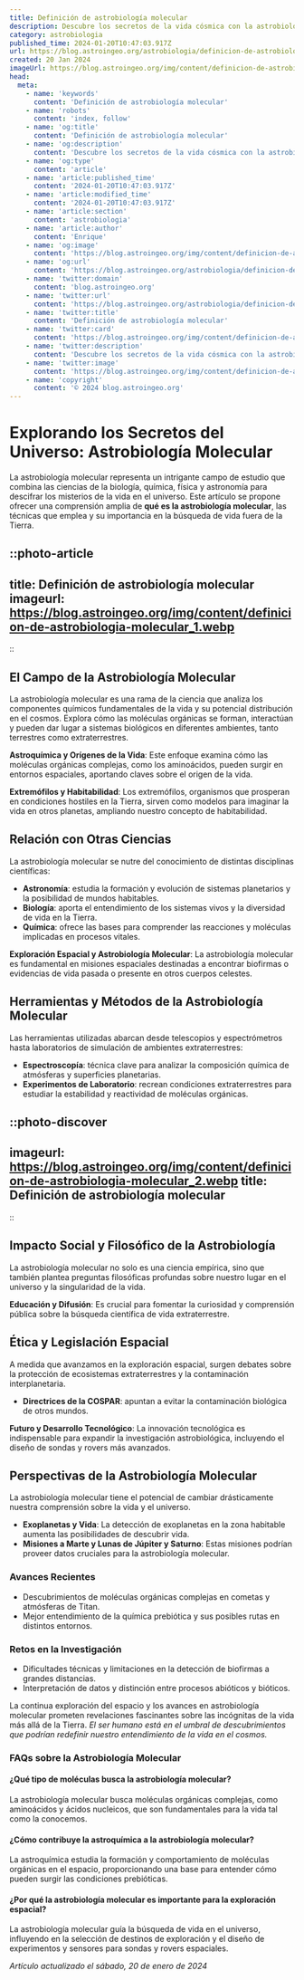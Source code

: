 ```yaml
---
title: Definición de astrobiología molecular
description: Descubre los secretos de la vida cósmica con la astrobiología molecular. Explora cómo la química da paso a la existencia en el universo.
category: astrobiologia
published_time: 2024-01-20T10:47:03.917Z
url: https://blog.astroingeo.org/astrobiologia/definicion-de-astrobiologia-molecular
created: 20 Jan 2024
imageUrl: https://blog.astroingeo.org/img/content/definicion-de-astrobiologia-molecular_1.webp
head:
  meta:
    - name: 'keywords'
      content: 'Definición de astrobiología molecular'
    - name: 'robots'
      content: 'index, follow'
    - name: 'og:title'
      content: 'Definición de astrobiología molecular'
    - name: 'og:description'
      content: 'Descubre los secretos de la vida cósmica con la astrobiología molecular. Explora cómo la química da paso a la existencia en el universo.'
    - name: 'og:type'
      content: 'article'
    - name: 'article:published_time'
      content: '2024-01-20T10:47:03.917Z'
    - name: 'article:modified_time'
      content: '2024-01-20T10:47:03.917Z'
    - name: 'article:section'
      content: 'astrobiologia'
    - name: 'article:author'
      content: 'Enrique'
    - name: 'og:image'
      content: 'https://blog.astroingeo.org/img/content/definicion-de-astrobiologia-molecular_1.webp'
    - name: 'og:url'
      content: 'https://blog.astroingeo.org/astrobiologia/definicion-de-astrobiologia-molecular'
    - name: 'twitter:domain'
      content: 'blog.astroingeo.org'
    - name: 'twitter:url'
      content: 'https://blog.astroingeo.org/astrobiologia/definicion-de-astrobiologia-molecular'
    - name: 'twitter:title'
      content: 'Definición de astrobiología molecular'
    - name: 'twitter:card'
      content: 'https://blog.astroingeo.org/img/content/definicion-de-astrobiologia-molecular_1.webp'
    - name: 'twitter:description'
      content: 'Descubre los secretos de la vida cósmica con la astrobiología molecular. Explora cómo la química da paso a la existencia en el universo.'
    - name: 'twitter:image'
      content: 'https://blog.astroingeo.org/img/content/definicion-de-astrobiologia-molecular_1.webp'
    - name: 'copyright'
      content: '© 2024 blog.astroingeo.org'
---
```

# Explorando los Secretos del Universo: Astrobiología Molecular

La astrobiología molecular representa un intrigante campo de estudio que combina las ciencias de la biología, química, física y astronomía para descifrar los misterios de la vida en el universo. Este artículo se propone ofrecer una comprensión amplia de **qué es la astrobiología molecular**, las técnicas que emplea y su importancia en la búsqueda de vida fuera de la Tierra.


::photo-article
---
title: Definición de astrobiología molecular
imageurl: https://blog.astroingeo.org/img/content/definicion-de-astrobiologia-molecular_1.webp
---
::


## El Campo de la Astrobiología Molecular

La astrobiología molecular es una rama de la ciencia que analiza los componentes químicos fundamentales de la vida y su potencial distribución en el cosmos. Explora cómo las moléculas orgánicas se forman, interactúan y pueden dar lugar a sistemas biológicos en diferentes ambientes, tanto terrestres como extraterrestres.

**Astroquímica y Orígenes de la Vida**: Este enfoque examina cómo las moléculas orgánicas complejas, como los aminoácidos, pueden surgir en entornos espaciales, aportando claves sobre el origen de la vida.

**Extremófilos y Habitabilidad**: Los extremófilos, organismos que prosperan en condiciones hostiles en la Tierra, sirven como modelos para imaginar la vida en otros planetas, ampliando nuestro concepto de habitabilidad.

## Relación con Otras Ciencias

La astrobiología molecular se nutre del conocimiento de distintas disciplinas científicas:

- **Astronomía**: estudia la formación y evolución de sistemas planetarios y la posibilidad de mundos habitables.
- **Biología**: aporta el entendimiento de los sistemas vivos y la diversidad de vida en la Tierra.
- **Química**: ofrece las bases para comprender las reacciones y moléculas implicadas en procesos vitales.

**Exploración Espacial y Astrobiología Molecular**: La astrobiología molecular es fundamental en misiones espaciales destinadas a encontrar biofirmas o evidencias de vida pasada o presente en otros cuerpos celestes.

## Herramientas y Métodos de la Astrobiología Molecular

Las herramientas utilizadas abarcan desde telescopios y espectrómetros hasta laboratorios de simulación de ambientes extraterrestres:

- **Espectroscopía**: técnica clave para analizar la composición química de atmósferas y superficies planetarias.
- **Experimentos de Laboratorio**: recrean condiciones extraterrestres para estudiar la estabilidad y reactividad de moléculas orgánicas.


::photo-discover
---
imageurl: https://blog.astroingeo.org/img/content/definicion-de-astrobiologia-molecular_2.webp
title: Definición de astrobiología molecular
---
::


## Impacto Social y Filosófico de la Astrobiología

La astrobiología molecular no solo es una ciencia empírica, sino que también plantea preguntas filosóficas profundas sobre nuestro lugar en el universo y la singularidad de la vida.

**Educación y Difusión**: Es crucial para fomentar la curiosidad y comprensión pública sobre la búsqueda científica de vida extraterrestre.

## Ética y Legislación Espacial

A medida que avanzamos en la exploración espacial, surgen debates sobre la protección de ecosistemas extraterrestres y la contaminación interplanetaria.

- **Directrices de la COSPAR**: apuntan a evitar la contaminación biológica de otros mundos.

**Futuro y Desarrollo Tecnológico**: La innovación tecnológica es indispensable para expandir la investigación astrobiológica, incluyendo el diseño de sondas y rovers más avanzados.

## Perspectivas de la Astrobiología Molecular

La astrobiología molecular tiene el potencial de cambiar drásticamente nuestra comprensión sobre la vida y el universo.

- **Exoplanetas y Vida**: La detección de exoplanetas en la zona habitable aumenta las posibilidades de descubrir vida.
- **Misiones a Marte y Lunas de Júpiter y Saturno**: Estas misiones podrían proveer datos cruciales para la astrobiología molecular.

### Avances Recientes

- Descubrimientos de moléculas orgánicas complejas en cometas y atmósferas de Titan.
- Mejor entendimiento de la química prebiótica y sus posibles rutas en distintos entornos.

### Retos en la Investigación

- Dificultades técnicas y limitaciones en la detección de biofirmas a grandes distancias.
- Interpretación de datos y distinción entre procesos abióticos y bióticos.

La continua exploración del espacio y los avances en astrobiología molecular prometen revelaciones fascinantes sobre las incógnitas de la vida más allá de la Tierra. *El ser humano está en el umbral de descubrimientos que podrían redefinir nuestro entendimiento de la vida en el cosmos.*

### FAQs sobre la Astrobiología Molecular

#### ¿Qué tipo de moléculas busca la astrobiología molecular?
La astrobiología molecular busca moléculas orgánicas complejas, como aminoácidos y ácidos nucleicos, que son fundamentales para la vida tal como la conocemos.

#### ¿Cómo contribuye la astroquímica a la astrobiología molecular?
La astroquímica estudia la formación y comportamiento de moléculas orgánicas en el espacio, proporcionando una base para entender cómo pueden surgir las condiciones prebióticas.

#### ¿Por qué la astrobiología molecular es importante para la exploración espacial?
La astrobiología molecular guía la búsqueda de vida en el universo, influyendo en la selección de destinos de exploración y el diseño de experimentos y sensores para sondas y rovers espaciales.

_Artículo actualizado el sábado, 20 de enero de 2024_